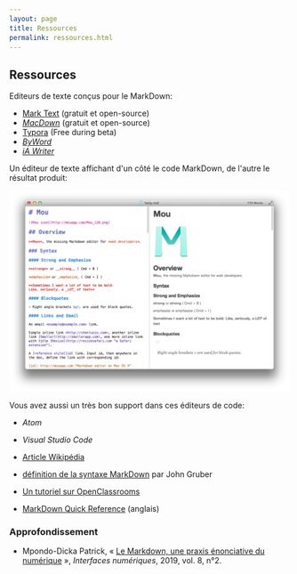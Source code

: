 ```yaml
---
layout: page
title: Ressources
permalink: ressources.html
---
```


## Ressources

Editeurs de texte conçus pour le MarkDown: 

* [Mark Text](https://marktext.app/) (gratuit et open-source)
* *[MacDown](https://macdown.uranusjr.com/)* (gratuit et open-source)
* [Typora](https://typora.io/) (Free during beta)
* *[ByWord](https://bywordapp.com/)*
* *[iA Writer](https://ia.net/writer/)*

Un éditeur de texte affichant d'un côté le code MarkDown, de l'autre le résultat produit:

![Edition MarkDown](img/mou-editor.png)

Vous avez aussi un très bon support dans ces éditeurs de code: 

* *Atom*
* *Visual Studio Code*

* [Article Wikipédia](https://fr.wikipedia.org/wiki/Markdown)
* [définition de la syntaxe MarkDown](https://daringfireball.net/projects/markdown/syntax) par John Gruber
* [Un tutoriel sur OpenClassrooms](https://openclassrooms.com/courses/redigez-en-markdown)
* [MarkDown Quick Reference](http://en.support.wordpress.com/markdown-quick-reference/) (anglais)

### Approfondissement

- Mpondo-Dicka Patrick, « [Le Markdown, une praxis énonciative du numérique](http://dx.doi.org/10.25965/interfaces-numeriques.3915) », *Interfaces numériques*, 2019, vol. 8, n°2.
